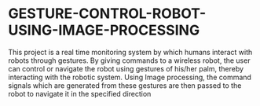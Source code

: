 # GESTURE-CONTROL-ROBOT-USING-IMAGE-PROCESSING
This project is a real time monitoring system by which humans interact with robots through gestures. By giving commands to a wireless robot, the user can control or navigate the robot using gestures of his/her palm, thereby interacting with the robotic system. Using Image processing, the command signals which are generated from these gestures are then passed to the robot to navigate it in the specified direction
